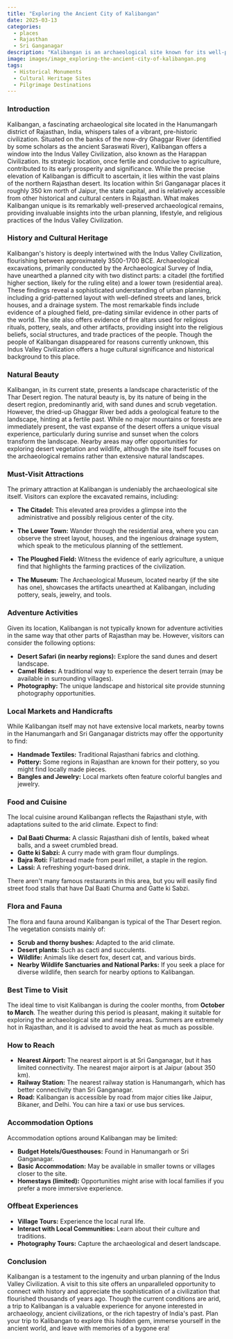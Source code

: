 ```yaml
---
title: "Exploring the Ancient City of Kalibangan"
date: 2025-03-13
categories:
  - places
  - Rajasthan
  - Sri Ganganagar
description: "Kalibangan is an archaeological site known for its well-preserved remains of the Indus Valley Civilization. The site, located in the Bharatiya nagar tehsil of Sri Ganganagar district, Rajasthan, India, features unique fire altars and houses with baked bricks, offering a glimpse into the ancient urban planning and daily life of the Harappan people."
image: images/image_exploring-the-ancient-city-of-kalibangan.png
tags: 
  - Historical Monuments
  - Cultural Heritage Sites
  - Pilgrimage Destinations
---
```



### **Introduction**

Kalibangan, a fascinating archaeological site located in the Hanumangarh district of Rajasthan, India, whispers tales of a vibrant, pre-historic civilization. Situated on the banks of the now-dry Ghaggar River (identified by some scholars as the ancient Saraswati River), Kalibangan offers a window into the Indus Valley Civilization, also known as the Harappan Civilization. Its strategic location, once fertile and conducive to agriculture, contributed to its early prosperity and significance. While the precise elevation of Kalibangan is difficult to ascertain, it lies within the vast plains of the northern Rajasthan desert. Its location within Sri Ganganagar places it roughly 350 km north of Jaipur, the state capital, and is relatively accessible from other historical and cultural centers in Rajasthan. What makes Kalibangan unique is its remarkably well-preserved archaeological remains, providing invaluable insights into the urban planning, lifestyle, and religious practices of the Indus Valley Civilization.

### **History and Cultural Heritage**

Kalibangan's history is deeply intertwined with the Indus Valley Civilization, flourishing between approximately 3500-1700 BCE. Archaeological excavations, primarily conducted by the Archaeological Survey of India, have unearthed a planned city with two distinct parts: a citadel (the fortified higher section, likely for the ruling elite) and a lower town (residential area). These findings reveal a sophisticated understanding of urban planning, including a grid-patterned layout with well-defined streets and lanes, brick houses, and a drainage system. The most remarkable finds include evidence of a ploughed field, pre-dating similar evidence in other parts of the world. The site also offers evidence of fire altars used for religious rituals, pottery, seals, and other artifacts, providing insight into the religious beliefs, social structures, and trade practices of the people. Though the people of Kalibangan disappeared for reasons currently unknown, this Indus Valley Civilization offers a huge cultural significance and historical background to this place.



### **Natural Beauty**

Kalibangan, in its current state, presents a landscape characteristic of the Thar Desert region. The natural beauty is, by its nature of being in the desert region, predominantly arid, with sand dunes and scrub vegetation. However, the dried-up Ghaggar River bed adds a geological feature to the landscape, hinting at a fertile past. While no major mountains or forests are immediately present, the vast expanse of the desert offers a unique visual experience, particularly during sunrise and sunset when the colors transform the landscape. Nearby areas may offer opportunities for exploring desert vegetation and wildlife, although the site itself focuses on the archaeological remains rather than extensive natural landscapes.

### **Must-Visit Attractions**

The primary attraction at Kalibangan is undeniably the archaeological site itself. Visitors can explore the excavated remains, including:

*   **The Citadel:** This elevated area provides a glimpse into the administrative and possibly religious center of the city.



*   **The Lower Town:** Wander through the residential area, where you can observe the street layout, houses, and the ingenious drainage system, which speak to the meticulous planning of the settlement.



*   **The Ploughed Field:** Witness the evidence of early agriculture, a unique find that highlights the farming practices of the civilization.
*   **The Museum:** The Archaeological Museum, located nearby (if the site has one), showcases the artifacts unearthed at Kalibangan, including pottery, seals, jewelry, and tools.

### **Adventure Activities**

Given its location, Kalibangan is not typically known for adventure activities in the same way that other parts of Rajasthan may be. However, visitors can consider the following options:

*   **Desert Safari (in nearby regions):** Explore the sand dunes and desert landscape.
*   **Camel Rides:** A traditional way to experience the desert terrain (may be available in surrounding villages).
*   **Photography:** The unique landscape and historical site provide stunning photography opportunities.

### **Local Markets and Handicrafts**

While Kalibangan itself may not have extensive local markets, nearby towns in the Hanumangarh and Sri Ganganagar districts may offer the opportunity to find:

*   **Handmade Textiles:** Traditional Rajasthani fabrics and clothing.
*   **Pottery:** Some regions in Rajasthan are known for their pottery, so you might find locally made pieces.
*   **Bangles and Jewelry:** Local markets often feature colorful bangles and jewelry.

### **Food and Cuisine**

The local cuisine around Kalibangan reflects the Rajasthani style, with adaptations suited to the arid climate. Expect to find:

*   **Dal Baati Churma:** A classic Rajasthani dish of lentils, baked wheat balls, and a sweet crumbled bread.
*   **Gatte ki Sabzi:** A curry made with gram flour dumplings.
*   **Bajra Roti:** Flatbread made from pearl millet, a staple in the region.
*   **Lassi:** A refreshing yogurt-based drink.

There aren't many famous restaurants in this area, but you will easily find street food stalls that have Dal Baati Churma and Gatte ki Sabzi.

### **Flora and Fauna**

The flora and fauna around Kalibangan is typical of the Thar Desert region. The vegetation consists mainly of:

*   **Scrub and thorny bushes:** Adapted to the arid climate.
*   **Desert plants:** Such as cacti and succulents.
*   **Wildlife:** Animals like desert fox, desert cat, and various birds.
*   **Nearby Wildlife Sanctuaries and National Parks:** If you seek a place for diverse wildlife, then search for nearby options to Kalibangan.

### **Best Time to Visit**

The ideal time to visit Kalibangan is during the cooler months, from **October to March**. The weather during this period is pleasant, making it suitable for exploring the archaeological site and nearby areas. Summers are extremely hot in Rajasthan, and it is advised to avoid the heat as much as possible.

### **How to Reach**

*   **Nearest Airport:** The nearest airport is at Sri Ganganagar, but it has limited connectivity. The nearest major airport is at Jaipur (about 350 km).
*   **Railway Station:** The nearest railway station is Hanumangarh, which has better connectivity than Sri Ganganagar.
*   **Road:** Kalibangan is accessible by road from major cities like Jaipur, Bikaner, and Delhi. You can hire a taxi or use bus services.

### **Accommodation Options**

Accommodation options around Kalibangan may be limited:

*   **Budget Hotels/Guesthouses:** Found in Hanumangarh or Sri Ganganagar.
*   **Basic Accommodation:** May be available in smaller towns or villages closer to the site.
*   **Homestays (limited):** Opportunities might arise with local families if you prefer a more immersive experience.

### **Offbeat Experiences**

*   **Village Tours:** Experience the local rural life.
*   **Interact with Local Communities:** Learn about their culture and traditions.
*   **Photography Tours:** Capture the archaeological and desert landscape.

### **Conclusion**

Kalibangan is a testament to the ingenuity and urban planning of the Indus Valley Civilization. A visit to this site offers an unparalleled opportunity to connect with history and appreciate the sophistication of a civilization that flourished thousands of years ago. Though the current conditions are arid, a trip to Kalibangan is a valuable experience for anyone interested in archaeology, ancient civilizations, or the rich tapestry of India's past. Plan your trip to Kalibangan to explore this hidden gem, immerse yourself in the ancient world, and leave with memories of a bygone era!


